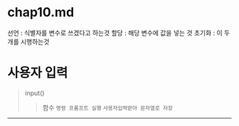 # chap10.md

선언 : 식별자를 변수로 쓰겠다고 하는것
할당 : 해당 변수에 값을 넣는 것
초기화 : 이 두개를 시행하는것


# 사용자 입력

> input()
> >함수
`명령 프롬프트 실행`
`사용자입력받아 문자열로 저장`

---







